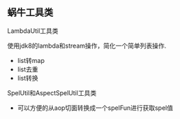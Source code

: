 ## 蜗牛工具类

LambdaUtil工具类

使用jdk8的lambda和stream操作，简化一个简单列表操作.
- list转map
- list去重
- list转换

SpelUtil和AspectSpelUtil工具类
- 可以方便的从aop切面转换成一个spelFun进行获取spel值